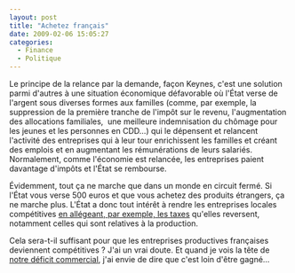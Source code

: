 ```yaml
---
layout: post
title: "Achetez français"
date: 2009-02-06 15:05:27
categories:
  - Finance
  - Politique
---
```


Le principe de la relance par la demande, façon Keynes, c'est une solution parmi d'autres à une situation économique défavorable où l'État verse de l'argent sous diverses formes aux familles (comme, par exemple, la suppression de la première tranche de l'impôt sur le revenu, l'augmentation des allocations familiales,  une meilleure indemnisation du chômage pour les jeunes et les personnes en CDD…) qui le dépensent et relancent l'activité des entreprises qui à leur tour enrichissent les familles et créant des emplois et en augmentant les rémunérations de leurs salariés. Normalement, comme l'économie est relancée, les entreprises paient davantage d'impôts et l'État se rembourse.

Évidemment, tout ça ne marche que dans un monde en circuit fermé. Si l'État vous verse 500 euros et que vous achetez des produits étrangers, ça ne marche plus. L'État a donc tout intérêt à rendre les entreprises locales compétitives [en allégeant, par exemple, les taxes](http://www.lemonde.fr/politique/article/2009/02/06/la-suppression-de-la-taxe-professionnelle-un-sujet-tres-sensible_1151598_823448.html) qu'elles reversent, notamment celles qui sont relatives à la production.

Cela sera-t-il suffisant pour que les entreprises productives françaises deviennent compétitives&nbsp;? J'ai un vrai doute. Et quand je vois la tête de [notre déficit commercial](http://www.lesechos.fr/06/02/2009/lesechos.fr/300327851_reactions-d-economistes-au-deficit-commercial-francais-en-2008.htm), j'ai envie de dire que c'est loin d'être gagné…